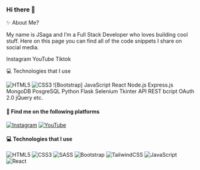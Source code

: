 ### Hi there 👋

✨ About Me?

My name is JSaga and I’m a Full Stack Developer who loves building cool stuff. Here on this page you can find all of the code snippets I share on social media.

Instagram YouTube Tiktok

💻 Technologies that I use

![HTML5](https://img.shields.io/badge/Python-FFD43B?style=for-the-badge&logo=python&logoColor=blue) 
![CSS3](https://img.shields.io/badge/CSS3-1572B6?style=for-the-badge&logo=css3&logoColor=white) ![Bootstrap] JavaScript React Node.js Express.js MongoDB PosgreSQL Python Flask Selenium Tkinter API REST bcript OAuth 2.0 jQuery etc.

#### 🔗 Find me on the following platforms

[![Instagram](./assets/instagram.svg)](https://www.instagram.com/juliocodes) [![YouTube](./assets/youtube.svg)](https://www.youtube.com/@juliocodes)

#### 💻 Technologies that I use

![HTML5](./assets/html.svg) ![CSS3](./assets/css.svg) ![SASS](./assets/sass.svg) ![Bootstrap](./assets/bootstrap.svg) ![TailwindCSS](./assets/tailwind.svg) ![JavaScript](./assets/javascript.svg) ![React](./assets/react.svg)






<!--
**jsagacodes/jsagacodes** is a ✨ _special_ ✨ repository because its `README.md` (this file) appears on your GitHub profile.

Here are some ideas to get you started:

- 🔭 I’m currently working on ...
- 🌱 I’m currently learning ...
- 👯 I’m looking to collaborate on ...
- 🤔 I’m looking for help with ...
- 💬 Ask me about ...
- 📫 How to reach me: ...
- 😄 Pronouns: ...
- ⚡ Fun fact: ...
-->

